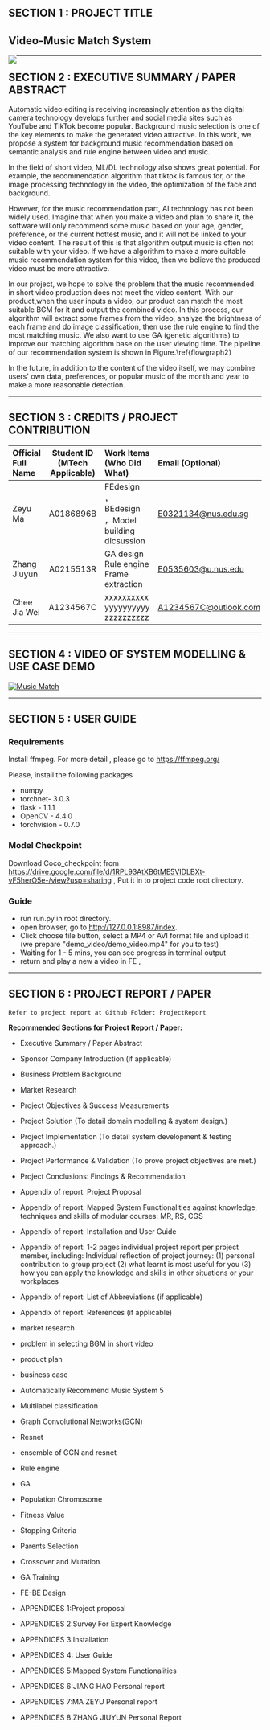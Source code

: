 ## SECTION 1 : PROJECT TITLE
## Video-Music Match System
<img src="Miscellaneous/title_image.png"
     style="float: left; margin-right: 0px;" />


---

## SECTION 2 : EXECUTIVE SUMMARY / PAPER ABSTRACT
Automatic video editing is receiving increasingly attention as the digital camera technology develops further and social media sites such as YouTube and TikTok become popular. Background music selection is one of the key elements to make the generated video attractive. In this work, we propose a system for background music recommendation based on semantic analysis and rule engine between video and music. 


In the field of short video, ML/DL technology also shows great potential. For example, the recommendation algorithm that tiktok is famous for, or the image processing technology in the video, the optimization of the face and background.

However, for the music recommendation part, AI technology has not been widely used. Imagine that when you make a video and plan to share it, the software will only recommend some music based on your age, gender, preference, or the current hottest music, and it will not be linked to your video content. The result of this is that algorithm output music is often not suitable with your video. If we have a algorithm to make a more suitable music recommendation system for this video, then we believe the produced video must be more attractive. 

In our project, we hope to solve the problem that the music recommended in short video production does not meet the video content. With our product,when the user inputs a video, our product can match the most suitable BGM for it and output the combined video. In this process, our algorithm will extract some frames from the video, analyze the brightness of each frame and do image classification, then use the rule engine to find the most matching music. We also want to use GA (genetic algorithms)  to improve our matching algorithm base on the user viewing time. The pipeline of our recommendation system is shown in Figure.\ref{flowgraph2}

In the future, in addition to the content of the video itself, we may combine users' own data, preferences, or popular music of the month and year to make a more reasonable detection.

---

## SECTION 3 : CREDITS / PROJECT CONTRIBUTION

| Official Full Name  | Student ID (MTech Applicable)  | Work Items (Who Did What) | Email (Optional) |
| :------------ |:---------------:| :-----| :-----|
| Zeyu Ma | A0186896B | FEdesign ， BEdesign ，Model building dicsussion| E0321134@nus.edu.sg |
| Zhang Jiuyun | A0215513R | GA design Rule engine Frame extraction| E0535603@u.nus.edu |
| Chee Jia Wei | A1234567C | xxxxxxxxxx yyyyyyyyyy zzzzzzzzzz| A1234567C@outlook.com |

---

## SECTION 4 : VIDEO OF SYSTEM MODELLING & USE CASE DEMO

[![Music Match](Miscellaneous/yotube.png)](https://www.youtube.com/watch?v=G1jjOX8VDzQ "Sudoku AI Solver")


---

## SECTION 5 : USER GUIDE

### Requirements

Install ffmpeg. For more detail , please go to https://ffmpeg.org/

Please, install the following packages
- numpy
- torchnet- 3.0.3
- flask - 1.1.1
- OpenCV - 4.4.0
- torchvision - 0.7.0




### Model Checkpoint

Download Coco_checkpoint from https://drive.google.com/file/d/1RPL93AtXB6tME5VIDLBXt-vF5herO5e-/view?usp=sharing ,
Put it in to project code root directory. 

### Guide
- run run.py in root directory.
- open browser, go to http://127.0.0.1:8987/index.
- Click choose file button, select a MP4 or AVI format file and upload it (we prepare "demo_video/demo_video.mp4" for you to test)
- Waiting for 1 - 5 mins, you can see progress in terminal output
- return and play a new a video in FE ,


---
## SECTION 6 : PROJECT REPORT / PAPER

`Refer to project report at Github Folder: ProjectReport`

**Recommended Sections for Project Report / Paper:**
- Executive Summary / Paper Abstract
- Sponsor Company Introduction (if applicable)
- Business Problem Background
- Market Research
- Project Objectives & Success Measurements
- Project Solution (To detail domain modelling & system design.)
- Project Implementation (To detail system development & testing approach.)
- Project Performance & Validation (To prove project objectives are met.)
- Project Conclusions: Findings & Recommendation
- Appendix of report: Project Proposal
- Appendix of report: Mapped System Functionalities against knowledge, techniques and skills of modular courses: MR, RS, CGS
- Appendix of report: Installation and User Guide
- Appendix of report: 1-2 pages individual project report per project member, including: Individual reflection of project journey: (1) personal contribution to group project (2) what learnt is most useful for you (3) how you can apply the knowledge and skills in other situations or your workplaces
- Appendix of report: List of Abbreviations (if applicable)
- Appendix of report: References (if applicable)


- market research
- problem in selecting BGM in short video 
- product plan
- business case 
- Automatically Recommend Music System 5
- Multilabel classification 
- Graph Convolutional Networks(GCN)
- Resnet 
- ensemble of GCN and resnet
- Rule engine 
- GA
- Population Chromosome
- Fitness Value 
- Stopping Criteria
- Parents Selection
- Crossover and Mutation 
- GA Training 
- FE-BE Design 
- APPENDICES 1:Project proposal
- APPENDICES 2:Survey For Expert Knowledge
- APPENDICES 3:Installation
- APPENDICES 4: User Guide
- APPENDICES 5:Mapped System Functionalities 
- APPENDICES 6:JIANG HAO Personal report
- APPENDICES 7:MA ZEYU Personal report 
- APPENDICES 8:ZHANG JIUYUN Personal Report


